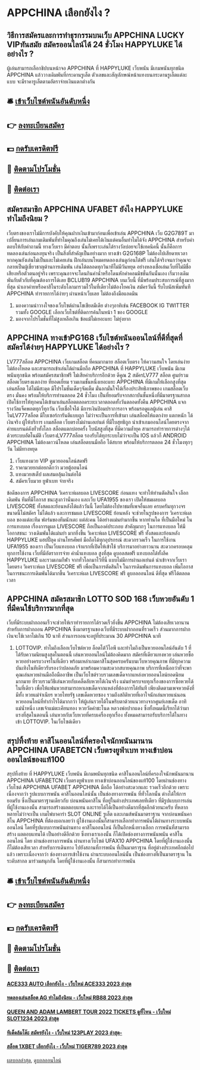 # APPCHINA เลือกยังไง ?
## วิธีการสมัครและการทำธุรกรรมบนเว็บ APPCHINA LUCKY VIPทันสมัย สมัครออนไลน์ได้ 24 ชั่วโมง HAPPYLUKE ได้อย่างไร ?
ผู้เล่นสามารถเลือกชิปบนหน้าจอ APPCHINA ที่ HAPPYLUKE เว็บพนัน มีเกมพนันทุกชนิด APPCHINA แล้ววางเดิมพันที่กระดานรูเล็ต ตัวเลขและสัญลักษณ์หน้าแทงบนกระดานรูเล็ตแต่ละแบบ จะมีราคารูเล็ตตามอัตราจ่ายเงินแตกต่างกัน

## 🛎 [เข้าเว็บไซต์พนันอันดับหนึ่ง](https://bit.ly/3SdLNi2)
## 👉 [ลงทะเบียนสมัคร](https://bit.ly/3SdLNi2)
## 💵 [กดรับเครดิตฟรี](https://bit.ly/3dyRKHj)
## 👑 [ติดตามโปรโมชั่น](https://bit.ly/3dyRKHj)
## 📱 [ติดต่อเรา](https://bit.ly/3dyRKHj)

## สมัครสมาชิก APPCHINA UFABET ยังไง HAPPYLUKE ทำไมถึงนิยม ?
เว็บตรงของเราไม่มีการบังคับให้คุณฝากเงินเข้ามาก่อนเพื่อเข้าเล่น APPCHINA เว็บ G2G789T มาเปลี่ยนการเล่นเกมเดิมพันที่ทำไมคุณถึงเล่นไม่เคยได้เงินแต่คนอื่นทำไมได้จัง APPCHINA สำหรับคำตอบให้กับคำถามนี้ ทางเว็บเรา มีคำตอบ นั้นก็เพราะเล่นได้รางวัลบ่อยจะใช้เทคนิคนี้ นั้นก็คือการทดลองเล่นก่อนลงทุนจริง เป็นสิ่งที่สำคัญเป็นอย่างมาก ทางเข้า G2G168P ไม่ต้องไปเสียดายเวลา หากคุณยังเล่นไม่เป็นและไม่เคยเล่น ฝึกเล่นบนโหมดทดลองเล่นดูก่อนได้ฟรี เล่นได้จริงจนกว่าคุณจะกลายเป็นผู้เชี่ยวชาญด้านการเดิมพัน เล่นได้ตลอดทุกวินาทีไม่มีวันหยุด
อย่างหลงเชื่อเล่นเว็บที่ไม่มีชื่อเสียงหรือตัวตนอยู่จริง เพราะคุณอาจจะโดนกินค่าน้ำหรือโดนหักค่าคอมมิชชั่นกันนั้นเอง เริ่มวางเดิมพันกับตัวกับที่คุณต้องการได้เลย BCLUB19 APPCHINA บนเว็บนี้ ที่มีพร้อมประสบการณ์ที่สูงมากที่สุด นำเอาค่ายหรือคาสิโนระดับโลกมารวมไว้ในที่เดียวไม่ต้องโยคเงิน
สมัครวันนี้ รับโบนัสเพิ่มทันที APPCHINA ทำรายการได้ง่ายๆ ผ่านหน้าเว็บเลย ไม่ต้องถึงมือแอดมิน
1. มองความน่าวางใจของเว็บไซต์ผ่านโชเชียลมีเดีย ต่างๆอาทิเช่น FACEBOOK IG TWITTER รวมทั้ง GOOGLE เลือกเว็บไซต์ที่ติดการค้นในหน้า 1 ของ GOOGLE
2. มองจากโปรโมชั่นที่ไม่สูงเหลือเกิน ข้อแม้ไม่เยอะแยะ ไม่ยุ่งยาก

## APPCHINA ทางเข้าPG168 เว็บไซต์พนันออนไลน์ที่ดีที่สุดที่สมัครได้ง่ายๆ HAPPYLUKE ได้อย่างไร ?
LV777สล็อต APPCHINA เว็บเกมสล็อต ที่คนมากมาย สล็อตเว็บตรง ให้ความสนใจ โดยเล่นง่าย ไม่ต้องโหลด และสามารถเข้าเล่นได้ผ่านมือถือ APPCHINA ที่ HAPPYLUKE เว็บพนัน มีเกมพนันทุกชนิด พร้อมสมัครสมาชิกฟรี ไม่เสียค่าบริการอีกด้วย ดีคูณ 2 สมัครLV777 สล็อต ศูนย์รวมสล็อตเว็บตรงแตกง่าย ที่ยอดเยี่ยม รวมเกมชั้นหนึ่งเยอะแยะ APPCHINA ที่มีเกมให้เลือกสูงที่สุด เล่นสล็อต ได้ไม่มีสะดุด มีโปรโมชั่นเด็ดๆจัดเต็ม มั่นอกมั่นใจได้เรื่องประสิทธิภาพของ เกมสล็อตเว็บตรง มั่นคง พร้อมให้บริการท่านตลอด 24 ชั่วโมง เป็นที่ยอมรับจากสถาบันชั้นหนึ่งที่มีมาตรฐานสากล เปิดใช้การให้ทุกคนได้เข้ามาเล่นสล็อตตลอดระยะเวลาตลอดทั้งวันตลอดทั้งคืน APPCHINA แจกรางวัลแจ็คพอตทุกวี่ทุกวัน เว็บเชื่อใจได้ มีการเงินป้อมปราการอาจ พร้อมรอดูแลผู้เล่น คาสิโนLV777สล็อต มีใบเซอร์การันตีแบบถูก ไม่ว่าจะเป็นการที่เข้ามา เล่นสล็อตให้แตกง่าย แตกหนัก ได้เงินจริง ผู้ให้บริการ เกมสล็อต เว็บตรงไม่ผ่านเอเย่นต์ ที่มีใบสุทธิถูก นำเข้าเกมออนไลน์โดยตรงจากค่ายแบรนด์ดังทั่วทั้งโลก สล็อตแตกบ่อยครั้ง โบนัสสูงที่สุด ที่มีความล้ำยุค สามารถทำรายการต่างๆได้ด้วยระบบอัตโนมัติ เว็บตรงLV777สล็อต รองรับได้ทุกระบบไม่ว่าจะเป็น IOS แล้วก็ ANDROID APPCHINA ไม่ต้องดาวน์โหลด เล่นสล็อตบนมือถือ ได้สบาย พร้อมให้บริการตลอด 24 ชั่วโมงทุกๆวัน ไม่มีทางหยุด
1. เว็บแทงมวย VIP ดูมวยออนไลน์สดฟรี
2. ราคามวยยกต่อยกดีกว่า มวยตู้ออนไลน์
3. แทงมวยสเต็ป ผลเสมอลุ้นเงินต่อได้
4. สมัครเว็บมวย ยูฟ่าเบท จ่ายจริง

ข้อดีของการ APPCHINA วิเคราะห์ผลบอล LIVESCORE ก่อนแทง จะทำให้ท่านตัดสินใจ เลือกเดิมพัน ทีมที่มีโอกาส ชนะสูงกว่านั่นเอง และเว็บ UFA1955 ของเรา เปิดให้ชมผลบอล LIVESCORE ทั้งสดและย้อนหลังได้แล้ววันนี้ โดยไม่ต้องไปหาชมที่เพจอื่นเลย ครบครันทุกวงจร ขนาดนี้ไม่สมัคร ไม่ได้แล้ว และการชมผล LIVESCORE ย้อนหลัง จะช่วยในรูปของการ วิเคราะห์ผลบอล ของแต่ละทีม ฟอร์มของทีมนักเตะ แต่ล่ะคน ได้อย่างแม่นยำมากขึ้น หากท่านใด ที่เป็นมือใหม่ ในการแทงบอล เรื่องการดูผล LIVESCORE ถือเป็นองค์ประกอบ สำคัญมากๆ ในการแทงบอล ให้มีโอกาสชนะ วางเดิมพันได้แม่นยำ มากยิ่งขึ้น วิเคาะห์ผล LIVESCORE ฟรี ทั้งสดและย้อนหลัง HAPPYLUKE แฮปปี้ลุค ผ่านโทรศัพท์ มือถือได้ทุกอุปรกรณ์ สะดวกรวดเร็ว ในการใช้งาน UFA1955 ของเรา เป็นเว็บแทงบอล เจ้าแรกที่เปิดให้เข้าใช้ บริการมาอย่างยาวนาน สะดวกครอบคลุม ทุกการใช้งาน เว็บที่มีอัตราการจ่าย ค่าน้ำแทงบอล สูงที่สุด ดูบอลสดฟรี แทงบอลได้ทั้งลีค HAPPYLUKE และรวมเกมกีฬา จากทั่วโลกมาไว้ที่นี่ แบบไม่มีการผ่านเอเย่นต์ นำเข้าจากเว็บเรา โดยตรง วิเคราะห์ผล LIVESCORE ฟรี เพื่อเป็นการตัดสินใจ ในการเดิมพันการแทงบอล เพิ่มโอกาส ในการชนะการเดิมพันได้มากขึ้น วิเคราะห์ผล LIVESCORE ฟรี ดูบอลออนไลน์ ดีที่สุด ฟรีได้ตลอดเวลา

## APPCHINA สมัครสมาชิก LOTTO SOD 168 เว็บหวยอันดับ 1 ที่มีคนใช้บริการมากที่สุด
เว็บที่มีระบบฝากถอนเร็วจะช่วยให้เราทำรายการได้รวดเร็วยิ่งขึ้น APPCHINA ไม่ต้องเสียเวลานานสำหรับการฝากถอน APPCHINA ซึ่งมาตรฐานของเว็บที่มีระบบฝากถอนที่รวดเร็ว ส่วนมากการฝากเงินจะใช้เวลาไม่เกิน 10 นาที ส่วนการถอนจะอยู่ที่ประมาณ 30 APPCHINA นาที
1. LOTTOVIP. ทำไมถึงเลือกเว็บไซต์หวย ล็อตโต้วีไอพี และทำไมถึงเป็นหวยออนไลน์อันดับ 1 ที่ได้รับความนิยมสูงสุดในตอนนี้ เล่นหวยออนไลน์ไม่ต้องคิดมาก สมัครที่เดียวแทงหวย เล่นหวยซื้อหวยอย่างครบวงจรในที่เดียว พร้อมเหล่าเกมคาสิโนสุดครบครันบนเว็บหวยคุณภาพ ที่มีทุกความบันเทิงในทีเดียวรับรองว่าปลอดภัย มาพร้อมความสะดวกสบายคุณภาพ บริการที่เหนือกว่าที่จะพาคุณเล่นหวยผ่านมือถือมืออาชีพ เป็นเว็บไซต์รวบรวมเลขเด็ดจากแหล่งหวยออนไลน์ยอดนิยมมากมาย ที่รวบรวมวิธีเล่นหวยกับเคล็ดลับหวยได้เงินจริง แม่นยำครบจบทุกเรื่องของการซื้อหวยได้ในที่เดียว เพื่อให้แฟนหวยสามารถหาเลขเด็ดจากแหล่งที่ต้องการได้ทันที เพียงติดตามเพจหวยดังที่มีทั้ง หวยแม่จำเนียร หวยไทยรัฐ เลขเด็ดหวยซอง รวมถึงสถิติหวยที่เอาใจนักเล่นหวยแน่นอน หวยออนไลน์ที่ทำกำไรได้มากกว่า ให้ผู้เล่นรวยได้ในพริบตาด้วยแนวทางจากศูนย์เลขเด็ด อาทิแม่น้ำหนึ่ง เลขเจ้าแม่ตะเคียนทอง หวยวัดคำชะโนด หลวงพ่อปากแดง ซึ่งทั้งหมดนี้เรียกได้ว่ามาแรงที่สุดในตอนนี้ เล่นหวยกับเว็บหวยที่ครบเครื่องทุกเรื่อง ทั้งหมดสามารถรับบริการได้ในทาง เข้า LOTTOVIP. ในเว็บไซต์เดียว

## สรุปทิ้งท้าย คาสิโนออนไลน์ที่ครองใจนักพนันมานาน APPCHINA UFABETCN เว็บตรงยูฟ่าเบท ทางเข้าบ่อนออนไลน์ของแท้100
สรุปทิ้งท้าย ที่ HAPPYLUKE เว็บพนัน มีเกมพนันทุกชนิด คาสิโนออนไลน์ที่ครองใจนักพนันมานาน APPCHINA UFABETCN เว็บตรงยูฟ่าเบท ทางเข้าบ่อนออนไลน์ของแท้100 โดยผ่านช่องทางเว็บไซต์ APPCHINA UFABET APPCHINA มือถือ ได้อย่างสะดวกและ รวดเร็วอีกด้วย เพราะเนื่องจากว่า รูปแบบการพนัน คาสิโนออนไลน์นั้น เป็นช่องทางการพนัน ที่ทั่วโลกนั้น ต่างได้ให้การยอมรับ ซึ่งเป็นมาตราฐานเดียวกับ บ่อนพนันคาสิโน ที่อยู่ในต่างประเทศเลยทีเดียว ที่มีรูปแบบการเล่น
ที่ผู้ใช้งานเองนั้น สามารถสร้างผลตอบแทน และรายได้ได้เป็นอย่างดีมากที่สุดอีกด้วยนะครับ
ที่หลากหลายไม่ว่าจะเป็น เกมไพ่บาคาร่า SLOT ONLINE รูเล็ต และเกมส์พนันมาตราฐาน จากบ่อนพนันคาสิโน APPCHINA ที่ต้องบอกเลยว่า ผู้ใช้งานเองนั้นก็สามารถเลือกทำการพนันได้ผ่านทางระบบพนันออนไลน์
โดยที่รูปแบบการพนันผ่านทาง คาสิโนออนไลน์ ก็เป็นอีกหนึ่งทางเลือก การพนันที่สามารถสร้าง ผลตอบแทนได้ เป็นอย่างดีอีกด้วย ซึ่งทางเราเองนั้น ก็ได้เปิดช่องทางการพนันพนัน คาสิโนออนไลน์ โดย ผ่านช่องทางการพนัน ผ่านทางเว็บไซต์ UFAX10 APPCHINA โดยที่ผู้ใช้งานเองนั้น
ก็ไม่ต้องเสียเวลา สำหรับการเดินทาง ไปยังสถานที่การพนัน ที่เป็นมาตราฐาน ที่อยู่ต่างประเทศอีกต่อไปแล้ว เพราะเนื่องจากว่า ช่องทางการเข้าใช้งาน ผ่านระบบออนไลน์นั้น เป็นช่องทางที่เป็นมาตราฐาน ในระดับสากล มาร่วมสนุกกัน โดยที่ผู้ใช้งานเองนั้น ก็สามารถทำการพนัน

## 🛎 [เข้าเว็บไซต์พนันอันดับหนึ่ง](https://bit.ly/3SdLNi2)
## 👉 [ลงทะเบียนสมัคร](https://bit.ly/3SdLNi2)
## 💵 [กดรับเครดิตฟรี](https://bit.ly/3dyRKHj)
## 👑 [ติดตามโปรโมชั่น](https://bit.ly/3dyRKHj)
## 📱 [ติดต่อเรา](https://bit.ly/3dyRKHj)

#### [ACE333 AUTO เลือกยังไง - เว็บใหม่ ACE333 2023 ล่าสุด](https://atom.io/themes/ace333%20auto%20เลือกยังไง%20-%20เว็บใหม่%20ace333%202023%20ล่าสุด)
#### [ทดลองเล่นสล็อต AG ทำไมถึงนิยม - เว็บใหม่ RB88 2023 ล่าสุด](https://atom.io/themes/ทดลองเล่นสล็อต%20ag%20ทำไมถึงนิยม%20-%20เว็บใหม่%20rb88%202023%20ล่าสุด)
#### [QUEEN AND ADAM LAMBERT TOUR 2022 TICKETS ดูที่ไหน - เว็บใหม่ SLOT1234 2023 ล่าสุด](https://atom.io/themes/queen%20and%20adam%20lambert%20tour%202022%20tickets%20ดูที่ไหน%20-%20เว็บใหม่%20slot1234%202023%20ล่าสุด)
#### [ทีเด็ดล้มโต๊ะ สมัครยังไง - เว็บใหม่ 123PLAY 2023 ล่าสุด-](https://atom.io/themes/ทีเด็ดล้มโต๊ะ%20สมัครยังไง%20-%20เว็บใหม่%20123play%202023%20ล่าสุด-)
#### [สล็อต 1XBET เลือกยังไง - เว็บใหม่ TIGER789 2023 ล่าสุด](https://atom.io/themes/สล็อต%201xbet%20เลือกยังไง%20-%20เว็บใหม่%20tiger789%202023%20ล่าสุด)

[ผลบอลล่าสุด](https://siamsport.tv "ผลบอลล่าสุด"), [ดูบอลออนไลน์](https://siamsport.tv/ดูบอลสด "ดูบอลออนไลน์")